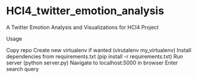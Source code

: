 # HCI4_twitter_emotion_analysis
A Twitter Emotion Analysis and Visualizations for HCI4 Project

Usage

Copy repo
Create new virtualenv if wanted (virutalenv my_virtualenv)
Install dependencies from requirements.txt (pip install -r requirements.txt)
Run server (python server.py)
Navigate to localhost:5000 in browser
Enter search query
